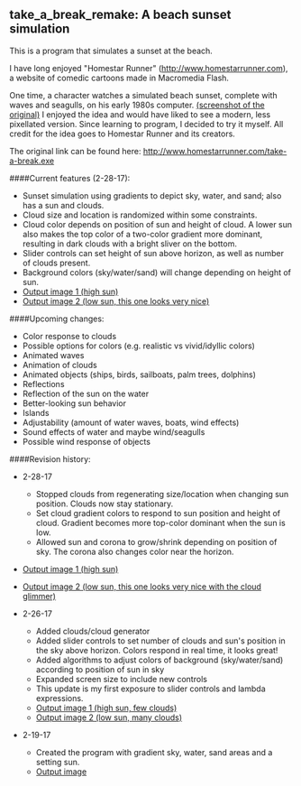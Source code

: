 ## take_a_break_remake: A beach sunset simulation

This is a program that simulates a sunset at the beach.

I have long enjoyed "Homestar Runner" (http://www.homestarrunner.com), a website of comedic cartoons made in Macromedia Flash.

One time, a character watches a simulated beach sunset, complete with waves and seagulls, on his early 1980s computer.  [(screenshot of the original)](homestarrunner_original.png)  I enjoyed the idea and would have liked to see a modern, less pixellated version.  Since learning to program, I decided to try it myself.  All credit for the idea goes to Homestar Runner and its creators.

The original link can be found here: http://www.homestarrunner.com/take-a-break.exe

####Current features (2-28-17):
- Sunset simulation using gradients to depict sky, water, and sand; also has a sun and clouds.
- Cloud size and location is randomized within some constraints.
- Cloud color depends on position of sun and height of cloud.  A lower sun also makes the top color of a two-color gradient more dominant, resulting in dark clouds with a bright sliver on the bottom.
- Slider controls can set height of sun above horizon, as well as number of clouds present.
- Background colors (sky/water/sand) will change depending on height of sun.
- [Output image 1 (high sun)](output_170228a.png)
- [Output image 2 (low sun, this one looks very nice)](output_170228b.png)

####Upcoming changes:
- Color response to clouds
- Possible options for colors (e.g. realistic vs vivid/idyllic colors)
- Animated waves
- Animation of clouds
- Animated objects (ships, birds, sailboats, palm trees, dolphins)
- Reflections
- Reflection of the sun on the water
- Better-looking sun behavior
- Islands
- Adjustability (amount of water waves, boats, wind effects)
- Sound effects of water and maybe wind/seagulls
- Possible wind response of objects


####Revision history:
- 2-28-17
  - Stopped clouds from regenerating size/location when changing sun position.  Clouds now stay stationary.
  - Set cloud gradient colors to respond to sun position and height of cloud.  Gradient becomes more top-color dominant when the sun is low.
  - Allowed sun and corona to grow/shrink depending on position of sky.  The corona also changes color near the horizon.
- [Output image 1 (high sun)](output_170228a.png)
- [Output image 2 (low sun, this one looks very nice with the cloud glimmer)](output_170228b.png)

- 2-26-17
  - Added clouds/cloud generator
  - Added slider controls to set number of clouds and sun's position in the sky above horizon.  Colors respond in real time, it looks great!
  - Added algorithms to adjust colors of background (sky/water/sand) according to position of sun in sky
  - Expanded screen size to include new controls
  - This update is my first exposure to slider controls and lambda expressions.
  - [Output image 1 (high sun, few clouds)](output_170226a.png)
  - [Output image 2 (low sun, many clouds)](output_170226b.png)

- 2-19-17
  - Created the program with gradient sky, water, sand areas and a setting sun.
  - [Output image](output_170219.png)
